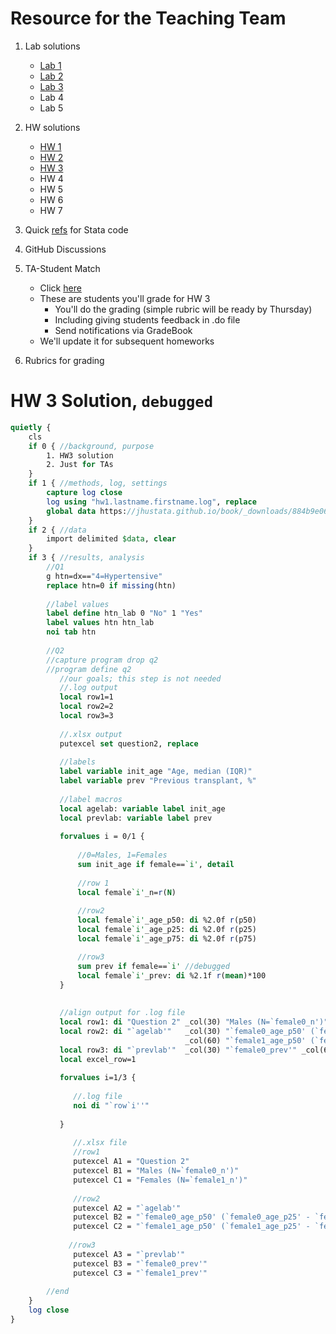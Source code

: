 ﻿# Resource for the Teaching Team 

1. Lab solutions
   - [Lab 1](lab1sol.md) 
   - [Lab 2](lab1sol.md)
   - [Lab 3](lab3sol.md)
   - Lab 4
   - Lab 5
2. HW solutions
   - [HW 1](hw1sol.md)
   - [HW 2](hw2sol.md) 
   - [HW 3](hw3sol.md)
   - HW 4
   - HW 5
   - HW 6
   - HW 7

3. Quick [refs](https://jhustata.github.io/basic/chapter3.html#commands-that-run-without-additional-syntax) for Stata code
4. GitHub Discussions
5. TA-Student Match
   - Click [here](tastudentmatch.md)
   - These are students you'll grade for HW 3
      - You'll do the grading (simple rubric will be ready by Thursday)
      - Including giving students feedback in .do file
      - Send notifications via GradeBook
   - We'll update it for subsequent homeworks
6. Rubrics for grading

# HW 3 Solution, `debugged`

```stata
quietly {
	cls
	if 0 { //background, purpose
		1. HW3 solution
		2. Just for TAs
	}
	if 1 { //methods, log, settings
		capture log close 
		log using "hw1.lastname.firstname.log", replace 
		global data https://jhustata.github.io/book/_downloads/884b9e06eb29f89b1b87da4eab39775d/hw1.txt
	}
	if 2 { //data
		import delimited $data, clear 
	}
	if 3 { //results, analysis
		//Q1
		g htn=dx=="4=Hypertensive"
		replace htn=0 if missing(htn)
		
		//label values
		label define htn_lab 0 "No" 1 "Yes"
		label values htn htn_lab 
		noi tab htn 
		
		//Q2
		//capture program drop q2
		//program define q2
		   //our goals; this step is not needed
		   //.log output
		   local row1=1
		   local row2=2
		   local row3=3
		   
		   //.xlsx output
		   putexcel set question2, replace 
		   
		   //labels
		   label variable init_age "Age, median (IQR)"
		   label variable prev "Previous transplant, %"
		   
		   //label macros 
		   local agelab: variable label init_age
		   local prevlab: variable label prev 
			  
		   forvalues i = 0/1 {
		   	   
			   //0=Males, 1=Females 
		       sum init_age if female==`i', detail
		   
		       //row 1
		       local female`i'_n=r(N)
		   
		       //row2
		       local female`i'_age_p50: di %2.0f r(p50)
		       local female`i'_age_p25: di %2.0f r(p25)
		       local female`i'_age_p75: di %2.0f r(p75)

		       //row3
		       sum prev if female==`i' //debugged
		       local female`i'_prev: di %2.1f r(mean)*100
		   }   
		   
		   
		   //align output for .log file 
		   local row1: di "Question 2" _col(30) "Males (N=`female0_n')" _col(60) "Females (N=`females1_n')"
		   local row2: di "`agelab'"   _col(30) "`female0_age_p50' (`female0_age_p25' - `female0_age_p75')" ///
		                               _col(60) "`female1_age_p50' (`female1_age_p25' - `female1_age_p75')"
		   local row3: di "`prevlab'"  _col(30) "`female0_prev'" _col(60) "`female1_prev'"
		   local excel_row=1
		   
		   forvalues i=1/3 {
		      
			  //.log file
			  noi di "`row`i''"	
			  
	       }
		   		  
			  //.xlsx file
			  //row1
			  putexcel A1 = "Question 2"
			  putexcel B1 = "Males (N=`female0_n')"
			  putexcel C1 = "Females (N=`female1_n')"
			  
			  //row2
			  putexcel A2 = "`agelab'"
			  putexcel B2 = "`female0_age_p50' (`female0_age_p25' - `female0_age_p75')"
			  putexcel C2 = "`female1_age_p50' (`female1_age_p25' - `female1_age_p75')"
			  
			 //row3
			  putexcel A3 = "`prevlab'"
			  putexcel B3 = "`female0_prev'"
			  putexcel C3 = "`female1_prev'"
		  
		//end 
	}
	log close 
}
```
 